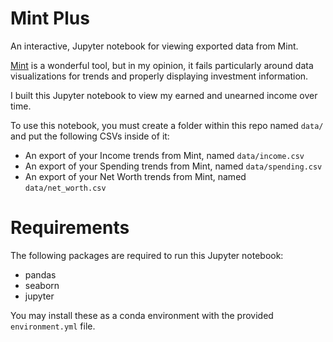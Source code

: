 # Mint Plus

An interactive, Jupyter notebook for viewing exported data from Mint.

[Mint](https://mint.com) is a wonderful tool, but in my opinion, it fails particularly around data visualizations for trends and properly displaying investment information.

I built this Jupyter notebook to view my earned and unearned income over time.

To use this notebook, you must create a folder within this repo named `data/` and put the following CSVs inside of it:
* An export of your Income trends from Mint, named `data/income.csv`
* An export of your Spending trends from Mint, named `data/spending.csv`
* An export of your Net Worth trends from Mint, named `data/net_worth.csv`

# Requirements
The following packages are required to run this Jupyter notebook:
* pandas
* seaborn
* jupyter

You may install these as a conda environment with the provided `environment.yml` file.


